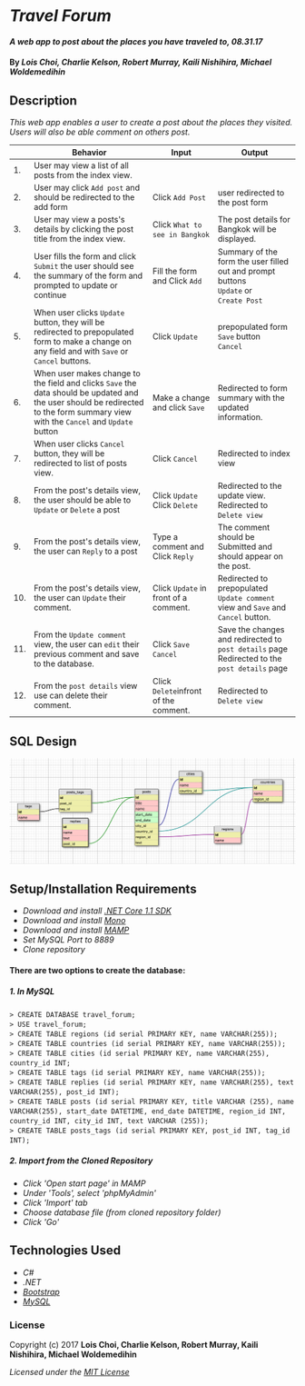 # _Travel Forum_

#### _A web app to post about the places you have traveled to, 08.31.17_

#### By _**Lois Choi, Charlie Kelson, Robert Murray, Kaili Nishihira, Michael Woldemedihin**_

## Description

_This web app enables a user to create a post about the places they visited. Users will also be able comment on others post._

|| Behavior  | Input  | Output  |
|---|---|---|---|
|1.| User may view a list of all posts from the index view.  |  |  |
|2.| User may click `Add post` and should be redirected to the add form |Click `Add Post`| user redirected to the post form |
|3.| User may view a posts's details by clicking the post title from the index view.  | Click `What to see in Bangkok`  | The post details for Bangkok will be displayed.  
|4.| User fills the form and click `Submit` the user should see the summary of the form and prompted to update or continue | Fill the form and Click `Add`| Summary of the form the user filled out and prompt buttons <br> `Update` or <br> `Create Post` |
|5. |When user clicks `Update` button, they will be redirected to prepopulated form to make a change on any field and with `Save` or `Cancel` buttons.| Click `Update`| prepopulated form <br> `Save` button <br> `Cancel` |
|6.| When user makes change to the field and clicks `Save` the data should be updated and the user should be redirected to the form summary view with the `Cancel` and `Update` button| Make a change and click `Save` |Redirected to form summary with the updated information.  |
|7. |When user clicks `Cancel` button, they will be redirected to list of posts view.| Click `Cancel`|Redirected to index view |
|8. |From the post's details view, the user should be able to `Update` or `Delete` a post| Click `Update` <br> Click `Delete`| Redirected to the update view. <br> Redirected to `Delete view` |
|9. |From the post's details view, the user can `Reply` to a post| Type a comment and Click `Reply` | The comment should be Submitted and should appear on the post.
|10. |From the post's details view, the user can `Update` their comment.| Click `Update` in front of a comment.| Redirected to prepopulated `Update comment` view and `Save` and `Cancel` button.
|11. |From the `Update comment` view, the user can `edit` their previous comment and save to the database.| Click `Save` <br> `Cancel`| Save the changes and redirected to `post details` page <br> Redirected to the `post details` page
|12. | From the `post details` view use can delete their comment.| Click `Delete`infront of the comment.| Redirected to `Delete view`

## SQL Design
![](travel-schema.png)



## Setup/Installation Requirements

* _Download and install [.NET Core 1.1 SDK](https://www.microsoft.com/net/download/core)_
* _Download and install [Mono](http://www.mono-project.com/download/)_
* _Download and install [MAMP](https://www.mamp.info/en/)_
* _Set MySQL Port to 8889_
* _Clone repository_

#### There are two options to create the database:
##### 1. In MySQL
`> CREATE DATABASE travel_forum;`<br>
`> USE travel_forum;`<br>
`> CREATE TABLE regions (id serial PRIMARY KEY, name VARCHAR(255));`<br>
`> CREATE TABLE countries (id serial PRIMARY KEY, name VARCHAR(255));`<br>
`> CREATE TABLE cities (id serial PRIMARY KEY, name VARCHAR(255), country_id INT;`<br>
`> CREATE TABLE tags (id serial PRIMARY KEY, name VARCHAR(255));`<br>
`> CREATE TABLE replies (id serial PRIMARY KEY, name VARCHAR(255), text VARCHAR(255), post_id INT);`<br>
`> CREATE TABLE posts (id serial PRIMARY KEY, title VARCHAR (255), name VARCHAR(255), start_date DATETIME, end_date DATETIME, region_id INT, country_id INT, city_id INT, text VARCHAR (255));`<br>
`> CREATE TABLE posts_tags (id serial PRIMARY KEY, post_id INT, tag_id INT);`<br>

##### 2. Import from the Cloned Repository
* _Click 'Open start page' in MAMP_
* _Under 'Tools', select 'phpMyAdmin'_
* _Click 'Import' tab_
* _Choose database file (from cloned repository folder)_
* _Click 'Go'_

## Technologies Used
* _C#_
* _.NET_
* _[Bootstrap](http://getbootstrap.com/getting-started/)_
* _[MySQL](https://www.mysql.com/)_

### License

Copyright (c) 2017 **Lois Choi, Charlie Kelson, Robert Murray, Kaili Nishihira, Michael Woldemedihin**

*Licensed under the [MIT License](https://opensource.org/licenses/MIT)*
